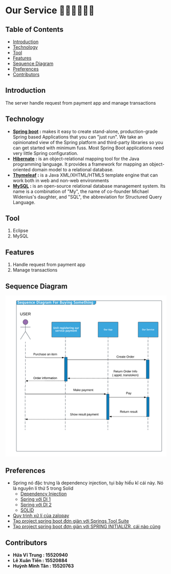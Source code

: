 # Our Service :steam_locomotive::train::train::train::train::train:

## Table of Contents

- [Introduction](#introduction)
- [Technology](#technology)
- [Tool](#tool)
- [Features](#features)
- [Sequence Diagram](#sequence-diagram)
- [Preferences](#preferences)
- [Contributors](#contributors)

## Introduction

The server handle request from payment app and manage transactions

## Technology

- __[Spring boot](http://spring.io/projects/spring-boot) :__ makes it easy to create stand-alone, production-grade Spring based Applications that you can "just run". We take an opinionated view of the Spring platform and third-party libraries so you can get started with minimum fuss. Most Spring Boot applications need very little Spring configuration.
- __[Hibernate](https://o7planning.org/vi/11665/huong-dan-spring-boot-hibernate-va-spring-transaction) :__  is an object-relational mapping tool for the Java programming language. It provides a framework for mapping an object-oriented domain model to a relational database.
- __[Thymeleaf](https://o7planning.org/vi/11545/huong-dan-spring-boot-va-thymeleaf) :__ is a Java XML/XHTML/HTML5 template engine that can work both in web and non-web environments
- __[MySQL](https://www.mysql.com/) :__ is an open-source relational database management system. Its name is a combination of "My", the name of co-founder Michael Widenius's daughter, and "SQL", the abbreviation for Structured Query Language.

## Tool
1. Eclipse
2. MySQL

## Features
1. Handle request from payment app
2. Manage transactions

## Sequence Diagram

![Image description](assests/Websequencediagram.png)

## Preferences
  - Spring nó đặc trưng là dependency injection, tụi bây hiểu kĩ cái này. Nó là nguyên lí thứ 5 trong Solid 
    - [Dependency Injection](https://toidicodedao.com/2015/11/03/dependency-injection-va-inversion-of-control-phan-1-dinh-nghia/)
    - [Spring với DI 1](https://kipalog.com/posts/Spring--Ky-1---Dependency-Injection-trong-Spring) 
    - [Spring với DI 2](http://viettuts.vn/spring/dependency-injection-trong-spring) 
    - [SOLID](https://toidicodedao.com/2015/03/24/solid-la-gi-ap-dung-cac-nguyen-ly-solid-de-tro-thanh-lap-trinh-vien-code-cung/)
  - [Quy trình xử lí của zalopay](https://developers.zalopay.vn/docs/webtoapp/index.html#t-ng-quan)
  - [Tạo project spring boot đơn giản với Springs Tool Suite](http://blog.netgloo.com/2014/05/18/very-basic-web-application-with-spring-mvc-spring-boot-and-eclipse-sts/)
  - [Tạo project spring boot đơn giản với SPRING INITIALIZR, cái nào cũng ](https://start.spring.io/)
  
  ## Contributors

- **Hứa Vĩ Trung : 15520940**
- **Lê Xuân Tiến : 15520884**
- **Huỳnh Minh Tân : 15520763**
